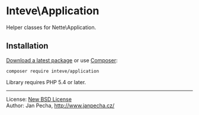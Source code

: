 Inteve\Application
==================

Helper classes for Nette\Application.


Installation
------------

[Download a latest package](https://github.com/inteve/application/releases) or use [Composer](http://getcomposer.org/):

```
composer require inteve/application
```

Library requires PHP 5.4 or later.

------------------------------

License: [New BSD License](license.md)
<br>Author: Jan Pecha, http://www.janpecha.cz/
